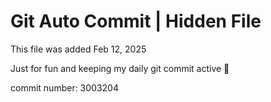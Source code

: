 # Git Auto Commit | Hidden File

This file was added Feb 12, 2025

Just for fun and keeping my daily git commit active 🤪

commit number: 3003204
